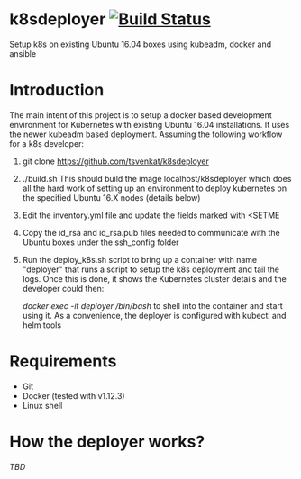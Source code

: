 # k8sdeployer [![Build Status](https://travis-ci.org/tsvenkat/k8sdeployer.svg?branch=master/travis-ci-status.svg)](https://travis-ci.org/tsvenkat/k8sdeployer?branch=master)
Setup k8s on existing Ubuntu 16.04 boxes using kubeadm, docker and ansible

# Introduction
The main intent of this project is to setup a docker based development environment
for Kubernetes with existing Ubuntu 16.04 installations.
It uses the newer kubeadm based deployment. Assuming the following workflow for
a k8s developer:

1. git clone https://github.com/tsvenkat/k8sdeployer
2. ./build.sh
   This should build the image localhost/k8sdeployer which does all the hard
   work of setting up an environment to deploy kubernetes on the specified
   Ubuntu 16.X nodes (details below)
3. Edit the inventory.yml file and update the fields marked with <SETME
4. Copy the id_rsa and id_rsa.pub files needed to communicate with the Ubuntu
   boxes under the ssh_config folder
5. Run the deploy_k8s.sh script to bring up a container with name "deployer" that
   runs a script to setup the k8s deployment and tail the logs. Once this is done,
   it shows the Kubernetes cluster details and the developer could then:

    *docker exec -it deployer /bin/bash*
   to shell into the container and start using it. As a convenience, the deployer
   is configured with kubectl and helm tools 

# Requirements
* Git
* Docker (tested with v1.12.3)
* Linux shell

# How the deployer works?
*TBD*

